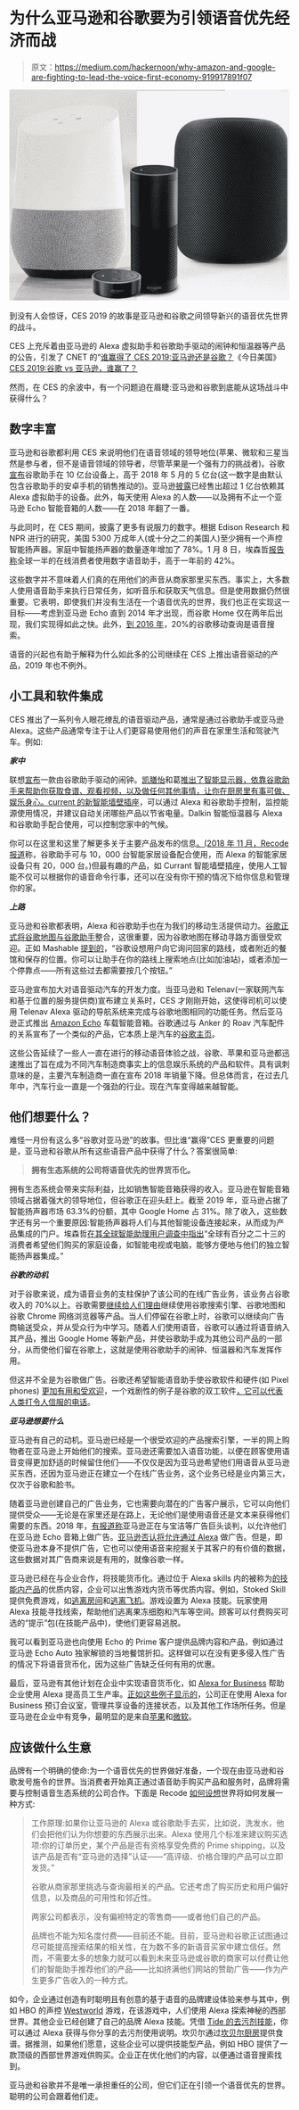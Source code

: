 # 为什么亚马逊和谷歌要为引领语音优先经济而战

> 原文：<https://medium.com/hackernoon/why-amazon-and-google-are-fighting-to-lead-the-voice-first-economy-919917891f07>

![](img/614d7b58aaee9e98ca252a383bffb4bb.png)

到没有人会惊讶，CES 2019 的故事是亚马逊和谷歌之间领导新兴的语音优先世界的战斗。

CES 上充斥着由亚马逊的 Alexa 虚拟助手和谷歌助手驱动的闹钟和恒温器等产品的公告，引发了 CNET 的“[谁赢得了 CES 2019:亚马逊还是谷歌？](https://www.cnet.com/news/who-won-ces-2019-amazon-or-google/)《今日美国》 [CES 2019:谷歌 vs 亚马逊，谁赢了？](https://www.usatoday.com/story/tech/talkingtech/2019/01/11/hey-google-hey-alexa-who-won-ces-2019/2473306002/)

然而，在 CES 的余波中，有一个问题迫在眉睫:亚马逊和谷歌到底能从这场战斗中获得什么？

## **数字丰富**

亚马逊和谷歌都利用 CES 来说明他们在语音领域的领导地位(苹果、微软和三星当然是参与者，但不是语音领域的领导者，尽管苹果是一个强有力的挑战者)。谷歌[宣布](https://www.theverge.com/2019/1/7/18169939/google-assistant-billion-devices-feature-phones-ces-2019)谷歌助手在 10 亿台设备上，高于 2018 年 5 月的 5 亿台(这一数字是由默认包含谷歌助手的安卓手机的销售推动的)。亚马逊[披露](https://www.cnet.com/news/amazon-has-sold-more-than-100-million-alexa-devices/)已经售出超过 1 亿台依赖其 Alexa 虚拟助手的设备。此外，每天使用 Alexa 的人数——以及拥有不止一个亚马逊 Echo 智能音箱的人数——在 2018 年翻了一番。

与此同时，在 CES 期间，披露了更多有说服力的数字。根据 Edison Research 和 NPR 进行的研究，美国 5300 万成年人(或十分之二的美国人)至少拥有一个声控智能扬声器。家庭中智能扬声器的数量逐年增加了 78%。1 月 8 日，埃森哲[报告称](https://newsroom.accenture.com/news/smart-speaker-usage-booming-worldwide-accenture-study-finds.htm)全球一半的在线消费者使用数字语音助手，高于一年前的 42%。

这些数字并不意味着人们真的在用他们的声音从商家那里买东西。事实上，大多数人使用语音助手来执行日常任务，如听音乐和获取天气信息。但是使用数据仍然很重要。它表明，即使我们并没有生活在一个语音优先的世界，我们也正在实现这一目标——考虑到亚马逊 Echo 直到 2014 年才出现，而谷歌 Home 仅在两年后出现，我们实现得如此之快。此外，[到 2016 年](https://searchengineland.com/google-reveals-20-percent-queries-voice-queries-249917)，20%的谷歌移动查询是语音搜索。

语音的兴起也有助于解释为什么如此多的公司继续在 CES 上推出语音驱动的产品，2019 年也不例外。

## **小工具和软件集成**

CES 推出了一系列令人眼花缭乱的语音驱动产品，通常是通过谷歌助手或亚马逊 Alexa。这些产品通常专注于让人们更容易使用他们的声音在家里生活和驾驶汽车。例如:

***家中***

联想[宣布](https://voicebot.ai/2019/01/09/lenovo-made-a-google-assistant-smart-clock/)一款由谷歌助手驱动的闹钟。[凯膳怡](https://www.theverge.com/2019/1/6/18168917/kitchenaid-google-assistant-smart-display-splash-resistant-cooking-price-specs-features)和葛[推出了智能显示器，依靠谷歌助手来帮助你获取食谱、观看视频，以及做任何其他事情，让你在厨房里有事可做、娱乐身心。](https://www.theverge.com/2019/1/7/18170285/ge-google-netflix-spotify-exhaust-vent-smart-display-kitchen-hub-ces-2019)[current 的新智能墙壁插座](https://www.currant.com/)，可以通过 Alexa 和谷歌助手控制，监控能源使用情况，并建议自动关闭哪些产品以节省电量。Dalkin 智能恒温器与 Alexa 和谷歌助手配合使用，可以控制您家中的气候。

你可以在这里和这里了解更多关于主要产品发布的信息[。(2018 年 11 月，Recode](https://www.theverge.com/2019/1/10/18175524/google-assistant-devices-ces-2019-tvs-soundbars-smart-speakers-kitchen-bathroom-cars) [报道](https://www.recode.net/2018/11/12/17765390/voice-alexa-siri-assistant-amazon-echo-google-assistant)称，谷歌助手可与 10，000 台智能家居设备配合使用，而 Alexa 的智能家居设备只有 20，000 台。)但最有趣的产品，如 Currant 智能墙壁插座，使用人工智能不仅可以根据你的语音命令行事，还可以在没有你干预的情况下给你信息和管理你的家。

***上路***

亚马逊和谷歌都表明，Alexa 和谷歌助手也在为我们的移动生活提供动力。[谷歌正式将谷歌地图与谷歌助手](https://techcrunch.com/2019/01/08/google-assistant-is-coming-to-google-maps-today/)整合，这很重要，因为谷歌地图在移动寻路方面很受欢迎。正如 Mashable [提到的](https://mashable.com/article/google-assistant-google-maps-ces-2019/#wpr8Y3KyX5q1)，“谷歌设想用户向它询问回家的路线，或者附近的餐馆和保存的位置。你可以让助手在你的路线上搜索地点(比如加油站)，或者添加一个停靠点——所有这些过去都需要按几个按钮。”

亚马逊宣布加大对语音驱动汽车的开发力度。当亚马逊和 Telenav(一家联网汽车和基于位置的服务提供商)宣布建立关系时，CES 才刚刚开始，这使得司机可以使用 Telenav Alexa 驱动的导航系统来完成与谷歌地图相同的功能任务。然后亚马逊正式推出 [Amazon Echo](https://www.carscoops.com/2019/01/amazons-echo-auto-alexa-device-always-wanted-car/) 车载智能音箱。谷歌通过与 Anker 的 Roav 汽车配件的关系宣布了一个类似的产品，它本质上是汽车的[谷歌主页](https://www.cnet.com/roadshow/news/roav-bolt-is-like-a-tiny-google-home-for-your-car/)。

这些公告延续了一些人一直在进行的移动语音体验之战，谷歌、苹果和亚马逊都迅速推出了旨在成为不同汽车制造商事实上的信息娱乐系统的产品和软件。具有讽刺意味的是，主要汽车制造商一直在宣布 2018 年销量下降。但总体而言，在过去几年中，汽车行业一直是一个强劲的行业。现在汽车变得越来越智能。

## **他们想要什么？**

难怪一月份有这么多“谷歌对亚马逊”的故事。但比谁“赢得”CES 更重要的问题是，亚马逊和谷歌从所有这些语音产品中获得了什么？答案很简单:

> **拥有生态系统的公司将语音优先的世界货币化。**

拥有生态系统会带来实际利益，比如销售智能音箱获得的收入。亚马逊在智能音箱领域占据着强大的领导地位，但谷歌正在迎头赶上。截至 2019 年，亚马逊占据了智能扬声器市场 63.3%的份额，其中 Google Home 占 31%。除了收入，这些数字还有另一个重要原因:智能扬声器将人们与其他智能设备连接起来，从而成为产品集成的门户。埃森哲[在其全球智能助理用户调查中指出](https://newsroom.accenture.com/news/smart-speaker-usage-booming-worldwide-accenture-study-finds.htm)“全球有百分之二十三的消费者希望他们购买的家庭设备，如智能电视或电脑，能够方便地与他们的独立智能扬声器集成。”

***谷歌的动机***

对于谷歌来说，成为语音业务的支柱保护了该公司的在线广告业务，该业务占谷歌收入的 70%以上。谷歌需要[继续给人们理由](https://searchengineland.com/search-changes-google-changes-247228)继续使用谷歌搜索引擎、谷歌地图和谷歌 Chrome 网络浏览器等产品。当人们停留在谷歌上时，谷歌可以继续向广告商输送受众，并从受众行为中学习。随着人们使用语音，谷歌可以通过将语音纳入其产品，推出 Google Home 等新产品，并使谷歌助手成为其他公司产品的一部分，从而使他们留在谷歌上，这就是使用谷歌助手的闹钟、恒温器和汽车发挥作用。

但这并不全是为谷歌做广告。谷歌还希望智能语音助手使谷歌软件和硬件(如 Pixel phones) [更加有用和受欢迎](https://www.fool.com/investing/2018/10/14/alphabets-google-pixel-event-isnt-about-phones-its.aspx)，一个戏剧性的例子是谷歌的双工软件[，它可以代表人类打令人信服的电话](https://thenextweb.com/apps/2018/11/22/googles-ai-powered-duplex-calling-service-arrives-on-pixel-phones-in-the-us/)。

***亚马逊想要什么***

亚马逊有自己的动机。亚马逊已经是一个很受欢迎的产品搜索引擎，一半的网上购物者在亚马逊上开始他们的搜索。亚马逊还需要加入语音功能，以便在顾客使用语音变得更加舒适的时候留住他们——不仅仅是因为亚马逊希望他们用语音从亚马逊买东西，还因为亚马逊正在建立一个在线广告业务，这个业务已经是业内第三大，仅次于谷歌和脸书。

随着亚马逊创建自己的广告业务，它也需要向潜在的广告客户展示，它可以向他们提供受众——无论是在家里还是在路上，无论他们是使用语音还是文本来获得他们需要的东西。2018 年，[有报道称](https://www.cnbc.com/2018/01/02/amazon-alexa-is-opening-up-to-more-sponsored-product-ads.html)亚马逊正在与宝洁等广告巨头谈判，以允许他们在亚马逊 Echo 音箱上做广告。[亚马逊否认将允许通过 Alexa](https://martechtoday.com/amazon-vp-reaffirms-no-plans-for-ads-on-alexa-devices-228928) 做广告。但是，即使亚马逊本身不提供广告，它也可以使用语音来挖掘关于其客户的有价值的数据，这些数据对其广告商来说是有用的，就像谷歌一样。

亚马逊已经在与企业合作，将技能货币化。通过位于 Alexa skills 内的被称为[的技能内产品](https://developer.amazon.com/docs/in-skill-purchase/isp-faqs.html)的优质内容，企业可以出售游戏内货币等优质内容。例如，Stoked Skill 提供免费游戏，如[逃离房间](https://www.amazon.com/Stoked-Skills-LLC-Escape-Room/dp/B075J914W2/)和[逃离飞机](https://www.amazon.com/Stoked-Skills-LLC-Escape-Airplane/dp/B07CMB6DZQ/)。游戏设置为 Alexa 技能。玩家使用 Alexa 技能寻找线索，帮助他们逃离果冻细胞和汽车等空间。顾客可以付费购买可选的“提示”包(在技能产品中)，使他们更容易逃脱。

我可以看到亚马逊也向使用 Echo 的 Prime 客户提供品牌内容和产品，例如通过亚马逊 Echo Auto 独家解锁的当地餐馆折扣。这样做可以在没有更多侵入性广告的情况下将语音货币化，因为这些广告缺乏任何有用的优惠。

最后，亚马逊有其他计划在企业中实现语音货币化，如 [Alexa for Business](https://aws.amazon.com/alexaforbusiness/) 帮助企业使用 Alexa 提高员工生产率。[正如这些例子显示的](https://aws.amazon.com/blogs/business-productivity/category/business-productivity/alexa-for-business/)，公司正在使用 Alexa for Business 预订会议室，管理共享设备的连接状态，以及其他工作场所任务。但是亚马逊在企业中有竞争，最明显的是来自[苹果](https://www.salesforce.com/company/news-press/press-releases/2018/09/180924-g/)和[微软](https://blogs.microsoft.com/ai/cortana-for-enterprise/)。

## **应该做什么生意**

品牌有一个明确的使命:为一个语音优先的世界做好准备，一个现在由亚马逊和谷歌发号施令的世界。当消费者开始真正通过语音助手购买产品和服务时，品牌将需要与控制语音生态系统的公司合作。下面是 Recode [如何设想](https://www.recode.net/2018/11/12/17765390/voice-alexa-siri-assistant-amazon-echo-google-assistant)世界将如何发展一种方式:

> 工作原理:如果你让亚马逊的 Alexa 或谷歌助手去买，比如说，洗发水，他们会把他们认为你想要的东西展示出来。Alexa 使用几个标准来建议购买选项:你的订单历史，某个产品是否有资格享受免费的 Prime shipping，以及该产品是否有“亚马逊的选择”认证——“高评级、价格合理的产品可以立即发货。”
> 
> 谷歌从商家那里挑选与查询最相关的产品。它还考虑了购买历史和用户偏好信息，以及商品的可用性和邻近性。
> 
> 两家公司都表示，没有偏袒特定的零售商——或者他们自己的产品。
> 
> 品牌也不能为知名度付费——目前还不能。目前，亚马逊和谷歌正试图通过尽可能提高搜索结果的相关性，在为数不多的新语音买家中建立信任。然而，不需要太多的想象力就可以看到未来亚马逊或谷歌的商家可以付费让他们的智能助手推荐他们的产品——比如挤满他们网站的赞助广告——作为产生更多广告收入的一种方式。

如今，企业通过创造有时聪明且有创意的基于语音的品牌建设体验来参与其中，例如 HBO 的声控 [Westworld](https://www.adweek.com/creativity/you-can-now-explore-the-depths-of-westworld-by-talking-to-alexa/) 游戏，在该游戏中，人们使用 Alexa 探索神秘的西部世界。其他企业已经创建了自己的品牌 Alexa 技能。凭借 [Tide 的去污剂技能](https://www.amazon.com/P-G-Productions-Tide-Remover/dp/B01M9B7ZTB)，你可以通过 Alexa 获得与你分享的去污剂使用说明。坎贝尔通过[坎贝尔厨房](https://www.amazon.com/Campbells-Kitchen/dp/B017OBWHCQ)提供食谱。据推测，如果他们愿意，这些企业可以提供技能型产品，例如 HBO 提供了一款顶级的西部世界游戏供购买。企业正在优化他们的内容，以便通过语音搜索找到。

亚马逊和谷歌并不是唯一承担重任的公司，但它们正在引领一个语音优先的世界。聪明的公司会跟着他们走。